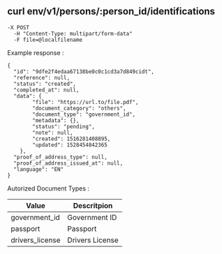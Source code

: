 ## curl env/v1/persons/:person_id/identifications

```
-X POST
  -H "Content-Type: multipart/form-data"
  -F file=@localfilename
```

Example response :

```
{
  "id": "9dfe2f4edaa67138be0c0c1cd3a7d849cidt",
  "reference": null,
  "status": "created",
  "completed_at": null,
  "data": {
        "file": "https://url.to/file.pdf",
        "document_category": "others",
        "document_type": "government_id",
        "metadata": {},
        "status": "pending",
        "note": null,
        "created": 1516281408895,
        "updated": 1528454842365
    },
  "proof_of_address_type": null, 
  "proof_of_address_issued_at": null,
  "language": "EN"
}
```

Autorized Document Types :

| Value | Descritpion |
|-------|-------------|
| government_id | Government ID |
| passport | Passport |
| drivers_license | Drivers License |
